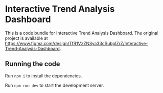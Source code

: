 
  # Interactive Trend Analysis Dashboard

  This is a code bundle for Interactive Trend Analysis Dashboard. The original project is available at https://www.figma.com/design/TfR1VzZNSya33cSubpIZrZ/Interactive-Trend-Analysis-Dashboard.

  ## Running the code

  Run `npm i` to install the dependencies.

  Run `npm run dev` to start the development server.
  